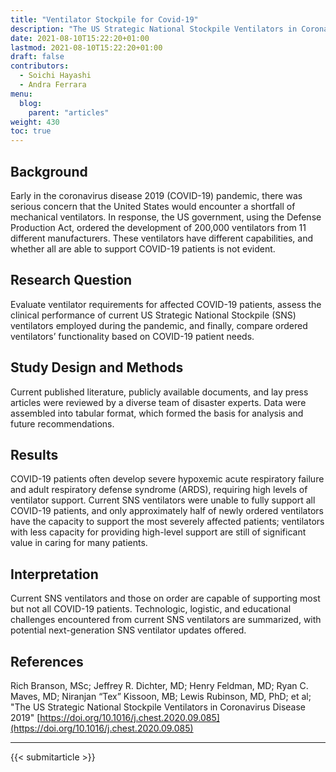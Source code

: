 ```yaml
---
title: "Ventilator Stockpile for Covid-19"
description: "The US Strategic National Stockpile Ventilators in Coronavirus Disease 2019"
date: 2021-08-10T15:22:20+01:00
lastmod: 2021-08-10T15:22:20+01:00
draft: false
contributors:
  - Soichi Hayashi
  - Andra Ferrara
menu:
  blog:
    parent: "articles"
weight: 430
toc: true
---
```


## Background

Early in the coronavirus disease 2019 (COVID-19) pandemic, there was serious concern that the United States would encounter a shortfall of mechanical ventilators. In response, the US government, using the Defense Production Act, ordered the development of 200,000 ventilators from 11 different manufacturers. These ventilators have different capabilities, and whether all are able to support COVID-19 patients is not evident.

## Research Question

Evaluate ventilator requirements for affected COVID-19 patients, assess the clinical performance of current US Strategic National Stockpile (SNS) ventilators employed during the pandemic, and finally, compare ordered ventilators’ functionality based on COVID-19 patient needs.

## Study Design and Methods
Current published literature, publicly available documents, and lay press articles were reviewed by a diverse team of disaster experts. Data were assembled into tabular format, which formed the basis for analysis and future recommendations.

## Results

COVID-19 patients often develop severe hypoxemic acute respiratory failure and adult respiratory defense syndrome (ARDS), requiring high levels of ventilator support. Current SNS ventilators were unable to fully support all COVID-19 patients, and only approximately half of newly ordered ventilators have the capacity to support the most severely affected patients; ventilators with less capacity for providing high-level support are still of significant value in caring for many patients.

## Interpretation

Current SNS ventilators and those on order are capable of supporting most but not all COVID-19 patients. Technologic, logistic, and educational challenges encountered from current SNS ventilators are summarized, with potential next-generation SNS ventilator updates offered.

## References

Rich Branson, MSc; Jeffrey R. Dichter, MD; Henry Feldman, MD; Ryan C. Maves, MD; Niranjan “Tex” Kissoon, MB; Lewis Rubinson, MD, PhD; et al; "The US Strategic National Stockpile Ventilators in Coronavirus Disease 2019" [https://doi.org/10.1016/j.chest.2020.09.085](https://doi.org/10.1016/j.chest.2020.09.085)

-----------------------------------------------

{{< submitarticle >}}

